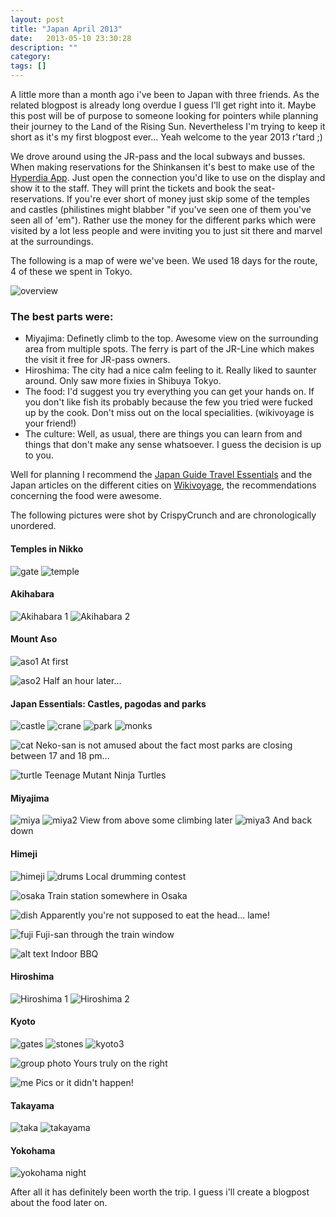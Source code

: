 ```yaml
---
layout: post
title: "Japan April 2013"
date:   2013-05-10 23:30:28
description: ""
category:
tags: []
---
```


A little more than a month ago i've been to Japan with three friends. As the related blogpost is already long overdue I guess I'll get right into it. Maybe this post will be of purpose to someone looking for pointers while planning their journey to the Land of the Rising Sun. Nevertheless I'm trying to keep it short as it's my first blogpost ever... Yeah welcome to the year 2013 r'tard ;)

We drove around using the JR-pass and the local subways and busses. When making reservations for the Shinkansen it's best to make use of the [Hyperdia App](http://www.hyperdia.com/). Just open the connection you'd like to use on the display and show it to the staff. They will print the tickets and book the seat-reservations. If you're ever short of money just skip some of the temples and castles (philistines might blabber "if you've seen one of them you've seen all of 'em"). Rather use the money for the different parks which were visited by a lot less people and were inviting you to just sit there and marvel at the surroundings.

The following is a map of were we've been. We used 18 days for the route, 4 of these we spent in Tokyo.

![overview](https://dl.dropboxusercontent.com/u/7566086/japan_blog/overview.jpg)

### The best parts were:

* Miyajima: Definetly climb to the top. Awesome view on the surrounding area from multiple spots. The ferry is part of the JR-Line which makes the visit it free for JR-pass owners.
* Hiroshima: The city had a nice calm feeling to it. Really liked to saunter around. Only saw more fixies in Shibuya Tokyo.
* The food: I'd suggest you try everything you can get your hands on. If you don't like fish its probably because the few you tried were fucked up by the cook. Don't miss out on the local specialities. (wikivoyage is your friend!)
* The culture: Well, as usual, there are things you can learn from and things that don't make any sense whatsoever. I guess the decision is up to you.

Well for planning I recommend the [Japan Guide Travel Essentials](http://www.japan-guide.com/e/e623b.html) and the Japan articles on the different cities on [Wikivoyage](http://en.wikivoyage.org), the recommendations concerning the food were awesome.

The following pictures were shot by CrispyCrunch and are chronologically unordered.

#### Temples in Nikko
![gate](https://dl.dropboxusercontent.com/u/7566086/japan_blog/nikk1.jpg)
![temple](https://dl.dropboxusercontent.com/u/7566086/japan_blog/nikko2.jpg)

#### Akihabara

![Akihabara 1](https://dl.dropboxusercontent.com/u/7566086/japan_blog/aki1.jpg)
![Akihabara 2](https://dl.dropboxusercontent.com/u/7566086/japan_blog/aki2.jpg)

#### Mount Aso
![aso1](https://dl.dropboxusercontent.com/u/7566086/japan_blog/aso1.jpg)
At first

![aso2](https://dl.dropboxusercontent.com/u/7566086/japan_blog/aso2.jpg)
Half an hour later...

#### Japan Essentials: Castles, pagodas and parks
![castle](https://dl.dropboxusercontent.com/u/7566086/japan_blog/castle.jpg)
![crane](https://dl.dropboxusercontent.com/u/7566086/japan_blog/storch.jpg)
![park](https://dl.dropboxusercontent.com/u/7566086/japan_blog/park.jpg)
![monks](https://dl.dropboxusercontent.com/u/7566086/japan_blog/priests.jpg)

![cat](https://dl.dropboxusercontent.com/u/7566086/japan_blog/cat.jpg)
Neko-san is not amused about the fact most parks are closing between 17 and 18 pm...

![turtle](https://dl.dropboxusercontent.com/u/7566086/japan_blog/turtles.jpg)
Teenage Mutant Ninja Turtles

#### Miyajima
![miya](https://dl.dropboxusercontent.com/u/7566086/japan_blog/tori1.jpg)
![miya2](https://dl.dropboxusercontent.com/u/7566086/japan_blog/tori2.jpg)
View from above some climbing later
![miya3](https://dl.dropboxusercontent.com/u/7566086/japan_blog/tori3.jpg)
And back down

#### Himeji
![himeji](https://dl.dropboxusercontent.com/u/7566086/japan_blog/hime1.jpg)
![drums](https://dl.dropboxusercontent.com/u/7566086/japan_blog/drums.jpg)
Local drumming contest

![osaka](https://dl.dropboxusercontent.com/u/7566086/japan_blog/osaka.jpg)
Train station somewhere in Osaka

![dish](https://dl.dropboxusercontent.com/u/7566086/japan_blog/fish.jpg)
Apparently you're not supposed to eat the head... lame!

![fuji](https://dl.dropboxusercontent.com/u/7566086/japan_blog/fuji.jpg)
Fuji-san through the train window

![alt text](https://dl.dropboxusercontent.com/u/7566086/japan_blog/indoor_bbq.jpg)
Indoor BBQ

#### Hiroshima
![Hiroshima 1](https://dl.dropboxusercontent.com/u/7566086/japan_blog/hiroshima1.jpg)
![Hiroshima 2](https://dl.dropboxusercontent.com/u/7566086/japan_blog/hiroshima2.jpg)

#### Kyoto
![gates](https://dl.dropboxusercontent.com/u/7566086/japan_blog/kyoto_gates.jpg)
![stones](https://dl.dropboxusercontent.com/u/7566086/japan_blog/stone_garden.jpg)
![kyoto3](https://dl.dropboxusercontent.com/u/7566086/japan_blog/kyoto3.jpg)

![group photo](https://dl.dropboxusercontent.com/u/7566086/japan_blog/us.jpg)
Yours truly on the right

![me](https://dl.dropboxusercontent.com/u/7566086/japan_blog/yt.jpg)
Pics or it didn't happen!

#### Takayama
![taka](https://dl.dropboxusercontent.com/u/7566086/japan_blog/taka.jpg)
![takayama](https://dl.dropboxusercontent.com/u/7566086/japan_blog/takayama1.jpg)

#### Yokohama
![yokohama night](https://dl.dropboxusercontent.com/u/7566086/japan_blog/yoko.jpg)

After all it has definitely been worth the trip. I guess i'll create a blogpost about the food later on.
